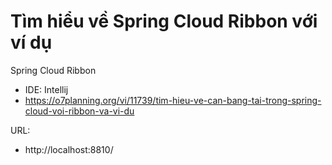 # Tìm hiểu về Spring Cloud Ribbon với ví dụ

Spring Cloud Ribbon

- IDE: Intellij
- https://o7planning.org/vi/11739/tim-hieu-ve-can-bang-tai-trong-spring-cloud-voi-ribbon-va-vi-du

URL:

- http://localhost:8810/